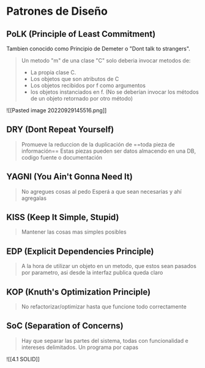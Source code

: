 # Patrones de Diseño

## PoLK (Principle of Least Commitment)
Tambien conocido como Principio de Demeter o "Dont talk to strangers".
> Un metodo "m" de una clase "C" solo deberia invocar metodos de: 
> - La propia clase C.
> - Los objetos que son atributos de C
> - Los objetos recibidos por f como argumentos
> - los objetos instanciados en f.
> (No se deberían invocar los métodos de un objeto retornado por otro método)

![[Pasted image 20220929145516.png]]


## DRY (Dont Repeat Yourself)
> Promueve la reduccion de la duplicación de ==toda pieza de información==
> Estas piezas pueden ser datos almacendo en una DB, codigo fuente o documentación

## YAGNI (You Ain't Gonna Need It)
> No agregues cosas al pedo
> Esperá a que sean necesarias y ahí agregalas

## KISS (Keep It Simple, Stupid)
> Mantener las cosas mas simples posibles

## EDP (Explicit Dependencies Principle)
> A la hora de utilizar un objeto en un metodo, que estos sean pasados por parametro, asi desde la interfaz publica queda claro

## KOP (Knuth's Optimization Principle)
> No refactorizar/optimizar hasta que funcione todo correctamente

## SoC (Separation of Concerns)
> Hay que separar las partes del sistema, todas con funcionalidad e intereses delimitados.
> Un programa por capas

![[4.1 SOLID]]